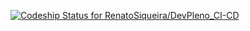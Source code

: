 [![Codeship Status for RenatoSiqueira/DevPleno_CI-CD](https://app.codeship.com/projects/fd180030-baac-0137-2ff1-0660bd8c08b8/status?branch=master)](https://app.codeship.com/projects/364871)